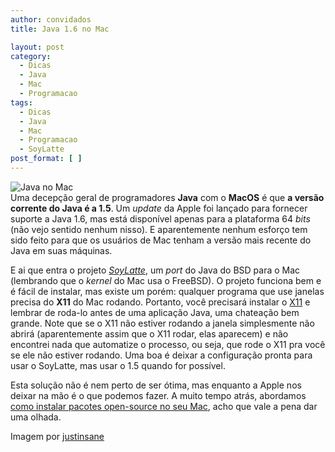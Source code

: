 ```yaml
---
author: convidados
title: Java 1.6 no Mac

layout: post
category:
  - Dicas
  - Java
  - Mac
  - Programacao
tags:
  - Dicas
  - Java
  - Mac
  - Programacao
  - SoyLatte
post_format: [ ]
---
```

![Java no Mac][1]  
Uma decepção geral de programadores **Java** com o **MacOS** é que **a versão corrente do Java é a 1.5**. Um *update* da Apple foi lançado para fornecer suporte a Java 1.6, mas está disponível apenas para a plataforma 64 *bits* (não vejo sentido nenhum nisso). E aparentemente nenhum esforço tem sido feito para que os usuários de Mac tenham a versão mais recente do Java em suas máquinas. 

E ai que entra o projeto [*SoyLatte*][2], um *port* do Java do BSD para o Mac (lembrando que o *kernel* do Mac usa o FreeBSD). O projeto funciona bem e é fácil de instalar, mas existe um porém: qualquer programa que use janelas precisa do **X11** do Mac rodando. Portanto, você precisará instalar o [X11][3] e lembrar de roda-lo antes de uma aplicação Java, uma chateação bem grande. Note que se o X11 não estiver rodando a janela simplesmente não abrirá (aparentemente assim que o X11 rodar, elas aparecem) e não encontrei nada que automatize o processo, ou seja, que rode o X11 pra você se ele não estiver rodando. Uma boa é deixar a configuração pronta para usar o SoyLatte, mas usar o 1.5 quando for possível. 

Esta solução não é nem perto de ser ótima, mas enquanto a Apple nos deixar na mão é o que podemos fazer. A muito tempo atrás, abordamos [como instalar pacotes open-source no seu Mac][4], acho que vale a pena dar uma olhada. 

Imagem por [justinsane][5] 















 [1]: http://vidageek.net/wp-content/uploads/2008/08/java-no-mac.jpg
 [2]: http://landonf.bikemonkey.org/static/soylatte/ "SoyLatte"
 [3]: http://www.apple.com/macosx/features/x11/ "X11"
 [4]: http://vidageek.net/2007/02/10/unix-no-mac/ "como instalar pacotes open-source no seu Mac"
 [5]: http://flickr.com/photos/justinsane/416961879/ "justinsane"





